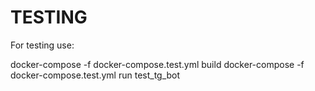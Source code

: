 # TESTING

For testing use:

docker-compose -f docker-compose.test.yml build
docker-compose -f docker-compose.test.yml run test_tg_bot
